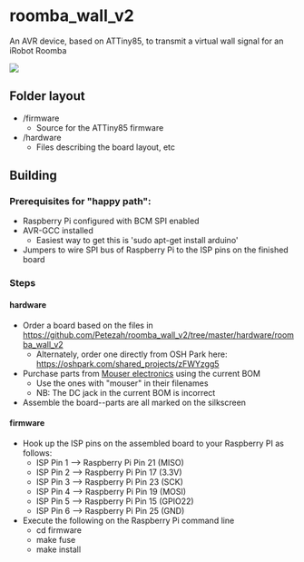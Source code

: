 # roomba_wall_v2

An AVR device, based on ATTiny85, to transmit a virtual wall signal for an iRobot Roomba

<img src="https://github.com/Petezah/roomba_wall_v2/blob/master/roomba_wall_v2"/>

## Folder layout

* /firmware
  * Source for the ATTiny85 firmware
* /hardware
  * Files describing the board layout, etc

## Building

### Prerequisites for "happy path":

* Raspberry Pi configured with BCM SPI enabled
* AVR-GCC installed
  *  Easiest way to get this is 'sudo apt-get install arduino'
* Jumpers to wire SPI bus of Raspberry Pi to the ISP pins on the finished board

### Steps

#### hardware

* Order a board based on the files in https://github.com/Petezah/roomba_wall_v2/tree/master/hardware/roomba_wall_v2
  * Alternately, order one directly from OSH Park here: https://oshpark.com/shared_projects/zFWYzgg5
* Purchase parts from [Mouser electronics](http://mouser.com) using the current BOM
  * Use the ones with "mouser" in their filenames
  * NB: The DC jack in the current BOM is incorrect
* Assemble the board--parts are all marked on the silkscreen

#### firmware

* Hook up the ISP pins on the assembled board to your Raspberry PI as follows:
  * ISP Pin 1 --> Raspberry Pi Pin 21 (MISO)
  * ISP Pin 2 --> Raspberry Pi Pin 17 (3.3V)
  * ISP Pin 3 --> Raspberry Pi Pin 23 (SCK)
  * ISP Pin 4 --> Raspberry Pi Pin 19 (MOSI)
  * ISP Pin 5 --> Raspberry Pi Pin 15 (GPIO22)
  * ISP Pin 6 --> Raspberry Pi Pin 25 (GND)
* Execute the following on the Raspberry Pi command line
  * cd firmware
  * make fuse
  * make install
